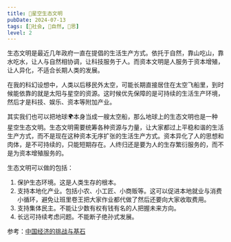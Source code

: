 ```yaml
---
title: 🌌星空生态文明
pubDate: 2024-07-13
tags: [👫社会, 🌳自然, 🤔思]
level: 2
---
```


生态文明是最近几年政府一直在提倡的生活生产方式。依托于自然，靠山吃山，靠水吃水，让人与自然相协调，让科技服务于人。而资本文明是人服务于资本增殖，让人异化，不适合长期人类的发展。

在我的科幻设想中，人类以后移民外太空，可能长期直接居住在太空飞船里，到时候能依靠的就是太阳与星空的资源。这时候优先保障的是可持续的生活生产环境，然后才是科技、娱乐、资本等附加产业。

其实我们也可以把地球🌍本身当成一艘太空船，那么地球上的生态文明也是一种星空生态文明。生态文明需要统筹各种资源与力量，让大家都过上平稳和谐的生活生产方式，而不是现在这种资本无序扩张的生活生产方式。资本异化了人的思想和肉体，是不可持续的，只能短期存在。人终归还是要为人的生存繁衍服务的，而不是为资本增殖服务的。

生态文明可以做的包括：

1. 保护生态环境。这是人类生存的根本。
2. 支持本地化产业。包括小农、小工匠、小商贩等。这可以促进本地就业与消费小循环，避免让班里卷王把大家作业都代做了然后还要向大家收取费用。
3. 支持集体民主。不能让少数有权有钱有名的人把握未来方向。
4. 长远可持续考虑问题。不能断子绝孙式发展。

参考：[中国经济的挑战与基石](https://www.bilibili.com/video/BV1Sw4m1a72U/)
